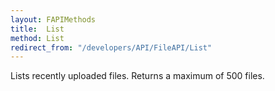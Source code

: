 ```yaml
---
layout: FAPIMethods
title:  List
method: List
redirect_from: "/developers/API/FileAPI/List"
---
```


Lists recently uploaded files. Returns a maximum of 500 files.